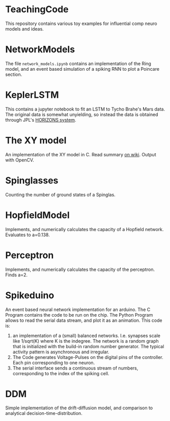 # TeachingCode
 This repository contains various toy examples for influential comp neuro models and ideas. 

# NetworkModels

The file `network_models.ipynb` contains an implementation of the Ring model, and an event based simulation of a spiking RNN to plot a Poincare section.

# KeplerLSTM
This contains a jupyter notebook to fit an LSTM to Tycho Brahe's Mars data. The original data is somewhat unyielding, so instead the data is obtained through JPL's [HORIZONS system](https://ssd.jpl.nasa.gov/horizons.cgi?s_time=1).

# The XY model

An implementation of the XY model in C. Read summary [on wiki](https://en.wikipedia.org/wiki/.Classical_XY_model). Output with OpenCV.

# Spinglasses

Counting the number of ground states of a Spinglas.

# HopfieldModel

Implements, and numerically calculates the capacity of a Hopfield network. Evaluates to a=0.138.

# Perceptron

Implements, and numerically calculates the capacity of the perceptron. Finds a=2.

# Spikeduino

An event based neural network implementation for an arduino. The C Program contains the code to be run on the chip. The Python Program allows to read the serial data stream, and plot it as an animation. This code is:

1. an implementation of a (small) balanced networks. I.e. synapses scale like 1/sqrt(K) where K is the indegree. The network is a random graph that is initialized with the build-in random number generator. The typical activity pattern is asynchronous and irregular.
1. The Code generates Voltage-Pulses on the digital pins of the controller. Each pin corresponding to one neuron.
1. The serial interface sends a continuous stream of numbers, corresponding to the index of the spiking cell. 

# DDM

Simple implementation of the drift-diffusion model, and comparison to analytical decision-time-distribution.



